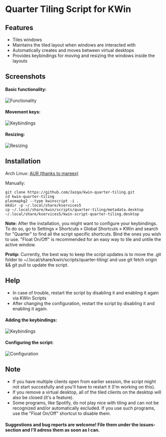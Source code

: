 # Quarter Tiling Script for KWin

## Features
- Tiles windows
- Maintains the tiled layout when windows are interacted with
- Automatically creates and moves between virtual desktops
- Provides keybindings for moving and resizing the windows inside the layouts


## Screenshots

#### Basic functionality:
![Functionality](http://i.imgur.com/GYfyHTY.gif)

#### Movement keys:
![Keybindings](http://imgur.com/W3HzO5A.gif)

#### Resizing:
![Resizing](http://i.imgur.com/O9aoQPk.gif)


## Installation
Arch Linux: [AUR (thanks to mareex)](https://aur.archlinux.org/packages/kwin-scripts-quarter-tiling-git/)

Manually:

    git clone https://github.com/Jazqa/kwin-quarter-tiling.git
    cd kwin-quarter-tiling
    plasmapkg2 --type kwinscript -i .
    mkdir -p ~/.local/share/kservices5
    cp ~/.local/share/kwin/scripts/quarter-tiling/metadata.desktop ~/.local/share/kservices5/kwin-script-quarter-tiling.desktop
**Note:** After the installation, you might want to configure your keybindings. To do so, go to Settings » Shortcuts » Global Shortcuts » KWin and search for "Quarter" to find all the script specific shortcuts. Bind the ones you wish to use. "Float On/Off" is recommended for an easy way to tile and untile the active window.

**Protip:** Currently, the best way to keep the script updates is to move the .git folder to ~/.local/share/kwin/scripts/quarter-tiling/ and use git fetch origin && git pull to update the script.


## Help
- In case of trouble, restart the script by disabling it and enabling it again via KWin Scripts
- After changing the configuration, restart the script by disabling it and enabling it again.

#### Adding the keybindings:
![Keybindings](http://i.imgur.com/K3cHAUG.png)


#### Configuring the script:
![Configuration](http://i.imgur.com/UfTBwCS.png)


## Note
- If you have multiple clients open from earlier session, the script might not start succesfully and you'll have to restart it (I'm working on this).
- If you remove a virtual desktop, all of the tiled clients on the desktop will also be closed (it's a feature).
- Some programs, like Spotify, do not play nice with tiling and can not be recognized and/or automatically excluded. If you use such programs, use the "Float On/Off" shortcut to disable them.

#### Suggestions and bug reports are welcome! File them under the issues-section and I'll adress them as soon as I can.
